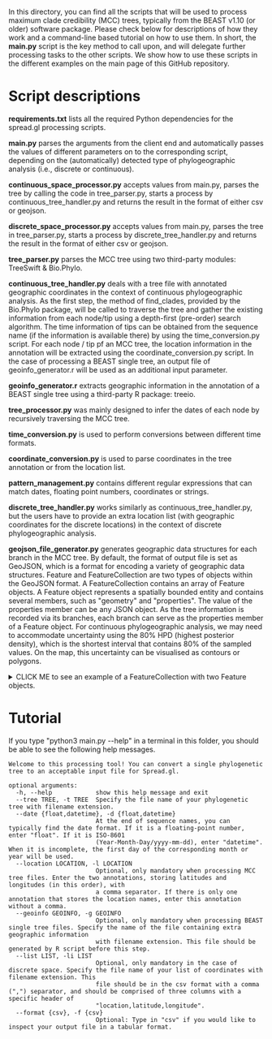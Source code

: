 In this directory, you can find all the scripts that will be used to process maximum clade credibility (MCC) trees, typically from the BEAST v1.10 (or older) software package. Please check below for descriptions of how they work and a command-line based tutorial on how to use them. In short, the **main.py** script is the key method to call upon, and will delegate further processing tasks to the other scripts. We show how to use these scripts in the different examples on the main page of this GitHub repository.

# Script descriptions

**requirements.txt** lists all the required Python dependencies for the spread.gl processing scripts.

**main.py** parses the arguments from the client end and automatically passes the values of different parameters on to the corresponding script, depending on the (automatically) detected type of phylogeographic analysis (i.e., discrete or continuous).

**continuous_space_processor.py** accepts values from main.py, parses the tree by calling the code in tree_parser.py, starts a process by continuous_tree_handler.py and returns the result in the format of either csv or geojson.

**discrete_space_processor.py** accepts values from main.py, parses the tree in tree_parser.py, starts a process by discrete_tree_handler.py and returns the result in the format of either csv or geojson.

**tree_parser.py** parses the MCC tree using two third-party modules: TreeSwift & Bio.Phylo.

**continuous_tree_handler.py** deals with a tree file with annotated geographic coordinates in the context of continuous phylogeographic analysis. As the first step, the method of find_clades, provided by the Bio.Phylo package, will be called to traverse the tree and gather the existing information from each node/tip using a depth-first (pre-order) search algorithm. The time information of tips can be obtained from the sequence name (if the information is available there) by using the time_conversion.py script. For each node / tip pf an MCC tree, the location information in the annotation will be extracted using the coordinate_conversion.py script. In the case of processing a BEAST single tree, an output file of geoinfo_generator.r will be used as an additional input parameter.

**geoinfo_generator.r** extracts geographic information in the annotation of a BEAST single tree using a third-party R package: treeio.

**tree_processor.py** was mainly designed to infer the dates of each node by recursively traversing the MCC tree.

**time_conversion.py** is used to perform conversions between different time formats.

**coordinate_conversion.py** is used to parse coordinates in the tree annotation or from the location list.

**pattern_management.py** contains different regular expressions that can match dates, floating point numbers, coordinates or strings.

**discrete_tree_handler.py** works similarly as continuous_tree_handler.py, but the users have to provide an extra location list (with geographic coordinates for the discrete locations) in the context of discrete phylogeographic analysis.

**geojson_file_generator.py** generates geographic data structures for each branch in the MCC tree. By default, the format of output file is set as GeoJSON, which is a format for encoding a variety of geographic data structures. Feature and FeatureCollection are two types of objects within the GeoJSON format. A FeatureCollection contains an array of Feature objects. A Feature object represents a spatially bounded entity and contains several members, such as "geometry" and "properties". The value of the properties member can be any JSON object. As the tree information is recorded via its branches, each branch can serve as the properties member of a Feature object. For continuous phylogeographic analysis, we may need to accommodate uncertainty using the 80% HPD (highest posterior density), which is the shortest interval that contains 80% of the sampled values. On the map, this uncertainty can be visualised as contours or polygons.

<details><summary>CLICK ME to see an example of a FeatureCollection with two Feature objects.</summary>

```
{
    "type": "FeatureCollection",
    "features": [
        {"type": "Feature",
            "geometry": {
                "type": "Polygon",
                "coordinates": [
                    []
                ]
            },
            "properties": {
                "id":17,
                "duration":0.6207730480719,
                "name":"MH018115|Brazil|ES|VendaNovaDoImigrante|NP|NA|IAL-11_11|2017-01-24",
                "start_time":"2016-06-11 08:40:29",
                "end_time":"2017-01-24 11:59:59",
                "start_latitude":-20.51398598643596,
                "start_longitude":-46.85916960400302,
                "end_latitude":-20.433141927814653,
                "end_longitude":-41.067196968419054
            }
        },
        {"type": "Feature",
            "geometry": {
                "type": "Polygon",
                "coordinates": [
                    [
                        [-48.428766,-21.350363],[-48.606715,-21.256626],[-48.69569,-21.101844],[-48.501579,-21.019836],
                        [-48.339791,-20.870381],[-47.734757,-20.839631],[-47.539018,-20.92914],[-47.472875,-21.139962],
                        [-47.571243,-21.320161],[-47.805942,-21.437464],[-48.072867,-21.44995],[-48.428766,-21.350363]
                    ]
                ]
            },
            "properties": {
                "id":18,
                "duration":0.2150216520605,
                "name":"None",
                "start_time":"2015-11-30 09:37:52",
                "end_time":"2016-02-17 00:18:13",
                "start_latitude":-20.768129100821106,
                "start_longitude":-47.33880273745724,
                "end_latitude":-21.127361903797887,
                "end_longitude":-47.98910670165459
            }
        }
    ]
}
```

</details>

# Tutorial

If you type "python3 main.py --help" in a terminal in this folder, you should be able to see the following help messages.
```
Welcome to this processing tool! You can convert a single phylogenetic tree to an acceptable input file for Spread.gl.

optional arguments:
  -h, --help            show this help message and exit
  --tree TREE, -t TREE  Specify the file name of your phylogenetic tree with filename extension.
  --date {float,datetime}, -d {float,datetime}
                        At the end of sequence names, you can typically find the date format. If it is a floating-point number, enter "float". If it is ISO-8601
                        (Year-Month-Day/yyyy-mm-dd), enter "datetime". When it is incomplete, the first day of the corresponding month or year will be used.
  --location LOCATION, -l LOCATION
                        Optional, only mandatory when processing MCC tree files. Enter the two annotations, storing latitudes and longitudes (in this order), with
                        a comma separator. If there is only one annotation that stores the location names, enter this annotation without a comma.
  --geoinfo GEOINFO, -g GEOINFO
                        Optional, only mandatory when processing BEAST single tree files. Specify the name of the file containing extra geographic information
                        with filename extension. This file should be generated by R script before this step.
  --list LIST, -li LIST
                        Optional, only mandatory in the case of discrete space. Specify the file name of your list of coordinates with filename extension. This
                        file should be in the csv format with a comma (",") separator, and should be comprised of three columns with a specific header of
                        "location,latitude,longitude".
  --format {csv}, -f {csv}
                        Optional: Type in "csv" if you would like to inspect your output file in a tabular format.
```
